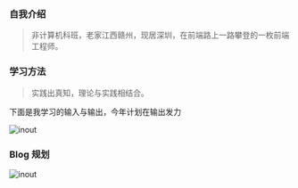 ### 自我介绍

> 非计算机科班，老家江西赣州，现居深圳，在前端路上一路攀登的一枚前端工程师。

### 学习方法

> 实践出真知，理论与实践相结合。

下面是我学习的输入与输出，今年计划在输出发力

![inout](/images/inout.png)

### Blog 规划

![inout](/images/blog.png)
